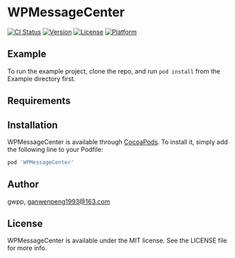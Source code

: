 # WPMessageCenter

[![CI Status](https://img.shields.io/travis/gwpp/WPMessageCenter.svg?style=flat)](https://travis-ci.org/gwpp/WPMessageCenter)
[![Version](https://img.shields.io/cocoapods/v/WPMessageCenter.svg?style=flat)](https://cocoapods.org/pods/WPMessageCenter)
[![License](https://img.shields.io/cocoapods/l/WPMessageCenter.svg?style=flat)](https://cocoapods.org/pods/WPMessageCenter)
[![Platform](https://img.shields.io/cocoapods/p/WPMessageCenter.svg?style=flat)](https://cocoapods.org/pods/WPMessageCenter)

## Example

To run the example project, clone the repo, and run `pod install` from the Example directory first.

## Requirements

## Installation

WPMessageCenter is available through [CocoaPods](https://cocoapods.org). To install
it, simply add the following line to your Podfile:

```ruby
pod 'WPMessageCenter'
```

## Author

gwpp, ganwenpeng1993@163.com

## License

WPMessageCenter is available under the MIT license. See the LICENSE file for more info.
